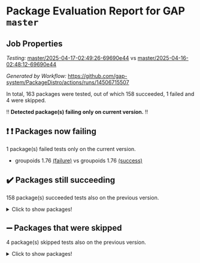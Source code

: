 # Package Evaluation Report for GAP `master`

## Job Properties

*Testing:* [master/2025-04-17-02:49:26-69690e44](https://github.com/gap-system/PackageDistro/blob/data/reports/master/2025-04-17-02:49:26-69690e44) vs [master/2025-04-16-02:48:12-69690e44](https://github.com/gap-system/PackageDistro/blob/data/reports/master/2025-04-16-02:48:12-69690e44)

*Generated by Workflow:* https://github.com/gap-system/PackageDistro/actions/runs/14506715507

In total, 163 packages were tested, out of which 158 succeeded, 1 failed and 4 were skipped.

:bangbang: **Detected package(s) failing only on current version.** :bangbang:

## :exclamation: :exclamation: Packages now failing

1 package(s) failed tests only on the current version.
- groupoids 1.76 [(failure)](https://github.com/gap-system/PackageDistro/actions/runs/14506715507/job/40697660165) vs groupoids 1.76 [(success)](https://github.com/gap-system/PackageDistro/actions/runs/14483395488/job/40624735200)

## :heavy_check_mark: Packages still succeeding

158 package(s) succeeded tests also on the previous version.
<details><summary>Click to show packages!</summary>

- 4ti2interface 2024.11-01 [(success)](https://github.com/gap-system/PackageDistro/actions/runs/14506715507/job/40697635725)
- ace 5.7.0 [(success)](https://github.com/gap-system/PackageDistro/actions/runs/14506715507/job/40697636260)
- aclib 1.3.2 [(success)](https://github.com/gap-system/PackageDistro/actions/runs/14506715507/job/40697636541)
- agt 0.3.1 [(success)](https://github.com/gap-system/PackageDistro/actions/runs/14506715507/job/40697636838)
- alco 1.1.1 [(success)](https://github.com/gap-system/PackageDistro/actions/runs/14506715507/job/40697637120)
- alnuth 3.2.1 [(success)](https://github.com/gap-system/PackageDistro/actions/runs/14506715507/job/40697637435)
- anupq 3.3.1 [(success)](https://github.com/gap-system/PackageDistro/actions/runs/14506715507/job/40697640355)
- atlasrep 2.1.9 [(success)](https://github.com/gap-system/PackageDistro/actions/runs/14506715507/job/40697642314)
- autodoc 2023.06.19 [(success)](https://github.com/gap-system/PackageDistro/actions/runs/14506715507/job/40697642735)
- automata 1.16 [(success)](https://github.com/gap-system/PackageDistro/actions/runs/14506715507/job/40697643086)
- automgrp 1.3.3 [(success)](https://github.com/gap-system/PackageDistro/actions/runs/14506715507/job/40697645883)
- autpgrp 1.11.1 [(success)](https://github.com/gap-system/PackageDistro/actions/runs/14506715507/job/40697646475)
- cap 2025.04-04 [(success)](https://github.com/gap-system/PackageDistro/actions/runs/14506715507/job/40697646714)
- caratinterface 2.3.7 [(success)](https://github.com/gap-system/PackageDistro/actions/runs/14506715507/job/40697647031)
- cddinterface 2024.09.02 [(success)](https://github.com/gap-system/PackageDistro/actions/runs/14506715507/job/40697647373)
- circle 1.6.6 [(success)](https://github.com/gap-system/PackageDistro/actions/runs/14506715507/job/40697647634)
- classicpres 1.22 [(success)](https://github.com/gap-system/PackageDistro/actions/runs/14506715507/job/40697647870)
- cohomolo 1.6.11 [(success)](https://github.com/gap-system/PackageDistro/actions/runs/14506715507/job/40697648151)
- congruence 1.2.7 [(success)](https://github.com/gap-system/PackageDistro/actions/runs/14506715507/job/40697648390)
- corefreesub 0.6 [(success)](https://github.com/gap-system/PackageDistro/actions/runs/14506715507/job/40697648618)
- corelg 1.57 [(success)](https://github.com/gap-system/PackageDistro/actions/runs/14506715507/job/40697648864)
- crime 1.6 [(success)](https://github.com/gap-system/PackageDistro/actions/runs/14506715507/job/40697649262)
- crisp 1.4.6 [(success)](https://github.com/gap-system/PackageDistro/actions/runs/14506715507/job/40697649641)
- crypting 0.10.5 [(success)](https://github.com/gap-system/PackageDistro/actions/runs/14506715507/job/40697649923)
- cryst 4.1.27 [(success)](https://github.com/gap-system/PackageDistro/actions/runs/14506715507/job/40697650223)
- crystcat 1.1.10 [(success)](https://github.com/gap-system/PackageDistro/actions/runs/14506715507/job/40697650510)
- ctbllib 1.3.9 [(success)](https://github.com/gap-system/PackageDistro/actions/runs/14506715507/job/40697650815)
- cubefree 1.20 [(success)](https://github.com/gap-system/PackageDistro/actions/runs/14506715507/job/40697651111)
- curlinterface 2.4.0 [(success)](https://github.com/gap-system/PackageDistro/actions/runs/14506715507/job/40697651370)
- cvec 2.8.3 [(success)](https://github.com/gap-system/PackageDistro/actions/runs/14506715507/job/40697651736)
- datastructures 0.3.1 [(success)](https://github.com/gap-system/PackageDistro/actions/runs/14506715507/job/40697652013)
- deepthought 1.0.8 [(success)](https://github.com/gap-system/PackageDistro/actions/runs/14506715507/job/40697652248)
- design 1.8.2 [(success)](https://github.com/gap-system/PackageDistro/actions/runs/14506715507/job/40697652577)
- difsets 2.3.1 [(success)](https://github.com/gap-system/PackageDistro/actions/runs/14506715507/job/40697652879)
- digraphs 1.10.0 [(success)](https://github.com/gap-system/PackageDistro/actions/runs/14506715507/job/40697653161)
- edim 1.3.8 [(success)](https://github.com/gap-system/PackageDistro/actions/runs/14506715507/job/40697653524)
- example 4.4.0 [(success)](https://github.com/gap-system/PackageDistro/actions/runs/14506715507/job/40697653770)
- examplesforhomalg 2023.10-01 [(success)](https://github.com/gap-system/PackageDistro/actions/runs/14506715507/job/40697654081)
- factint 1.6.3 [(success)](https://github.com/gap-system/PackageDistro/actions/runs/14506715507/job/40697654384)
- ferret 1.0.14 [(success)](https://github.com/gap-system/PackageDistro/actions/runs/14506715507/job/40697654644)
- fga 1.5.0 [(success)](https://github.com/gap-system/PackageDistro/actions/runs/14506715507/job/40697654912)
- fining 1.5.6 [(success)](https://github.com/gap-system/PackageDistro/actions/runs/14506715507/job/40697655193)
- float 1.0.7 [(success)](https://github.com/gap-system/PackageDistro/actions/runs/14506715507/job/40697655502)
- format 1.4.4 [(success)](https://github.com/gap-system/PackageDistro/actions/runs/14506715507/job/40697655781)
- forms 1.2.12 [(success)](https://github.com/gap-system/PackageDistro/actions/runs/14506715507/job/40697656061)
- fplsa 1.2.6 [(success)](https://github.com/gap-system/PackageDistro/actions/runs/14506715507/job/40697656388)
- fr 2.4.13 [(success)](https://github.com/gap-system/PackageDistro/actions/runs/14506715507/job/40697656683)
- francy 2.0.3 [(success)](https://github.com/gap-system/PackageDistro/actions/runs/14506715507/job/40697657039)
- fwtree 1.3 [(success)](https://github.com/gap-system/PackageDistro/actions/runs/14506715507/job/40697657310)
- gapdoc 1.6.7 [(success)](https://github.com/gap-system/PackageDistro/actions/runs/14506715507/job/40697657587)
- gauss 2024.11-01 [(success)](https://github.com/gap-system/PackageDistro/actions/runs/14506715507/job/40697657878)
- gaussforhomalg 2024.08-01 [(success)](https://github.com/gap-system/PackageDistro/actions/runs/14506715507/job/40697658192)
- gbnp 1.1.0 [(success)](https://github.com/gap-system/PackageDistro/actions/runs/14506715507/job/40697658433)
- generalizedmorphismsforcap 2025.02-01 [(success)](https://github.com/gap-system/PackageDistro/actions/runs/14506715507/job/40697658771)
- genss 1.6.9 [(success)](https://github.com/gap-system/PackageDistro/actions/runs/14506715507/job/40697659004)
- gradedmodules 2024.12-01 [(success)](https://github.com/gap-system/PackageDistro/actions/runs/14506715507/job/40697659330)
- gradedringforhomalg 2024.07-01 [(success)](https://github.com/gap-system/PackageDistro/actions/runs/14506715507/job/40697659650)
- grape 4.9.2 [(success)](https://github.com/gap-system/PackageDistro/actions/runs/14506715507/job/40697659929)
- grpconst 2.6.5 [(success)](https://github.com/gap-system/PackageDistro/actions/runs/14506715507/job/40697660371)
- guarana 0.96.3 [(success)](https://github.com/gap-system/PackageDistro/actions/runs/14506715507/job/40697660636)
- guava 3.20 [(success)](https://github.com/gap-system/PackageDistro/actions/runs/14506715507/job/40697661005)
- hap 1.66 [(success)](https://github.com/gap-system/PackageDistro/actions/runs/14506715507/job/40697661379)
- hapcryst 0.1.15 [(success)](https://github.com/gap-system/PackageDistro/actions/runs/14506715507/job/40697661712)
- hecke 1.5.4 [(success)](https://github.com/gap-system/PackageDistro/actions/runs/14506715507/job/40697661942)
- help 4.0 [(success)](https://github.com/gap-system/PackageDistro/actions/runs/14506715507/job/40697662412)
- homalg 2024.01-01 [(success)](https://github.com/gap-system/PackageDistro/actions/runs/14506715507/job/40697662728)
- homalgtocas 2023.11-01 [(success)](https://github.com/gap-system/PackageDistro/actions/runs/14506715507/job/40697663129)
- ibnp 0.15 [(success)](https://github.com/gap-system/PackageDistro/actions/runs/14506715507/job/40697663370)
- idrel 2.48 [(success)](https://github.com/gap-system/PackageDistro/actions/runs/14506715507/job/40697663625)
- images 1.3.3 [(success)](https://github.com/gap-system/PackageDistro/actions/runs/14506715507/job/40697663925)
- intpic 0.4.0 [(success)](https://github.com/gap-system/PackageDistro/actions/runs/14506715507/job/40697664323)
- io 4.9.1 [(success)](https://github.com/gap-system/PackageDistro/actions/runs/14506715507/job/40697664636)
- io_forhomalg 2023.02-04 [(success)](https://github.com/gap-system/PackageDistro/actions/runs/14506715507/job/40697664899)
- irredsol 1.4.4 [(success)](https://github.com/gap-system/PackageDistro/actions/runs/14506715507/job/40697665198)
- json 2.2.2 [(success)](https://github.com/gap-system/PackageDistro/actions/runs/14506715507/job/40697665474)
- jupyterkernel 1.5.1 [(success)](https://github.com/gap-system/PackageDistro/actions/runs/14506715507/job/40697665822)
- jupyterviz 1.5.6 [(success)](https://github.com/gap-system/PackageDistro/actions/runs/14506715507/job/40697666153)
- kan 1.37 [(success)](https://github.com/gap-system/PackageDistro/actions/runs/14506715507/job/40697666440)
- kbmag 1.5.11 [(success)](https://github.com/gap-system/PackageDistro/actions/runs/14506715507/job/40697666731)
- laguna 3.9.7 [(success)](https://github.com/gap-system/PackageDistro/actions/runs/14506715507/job/40697667088)
- liealgdb 2.2.1 [(success)](https://github.com/gap-system/PackageDistro/actions/runs/14506715507/job/40697667447)
- liepring 2.9.1 [(success)](https://github.com/gap-system/PackageDistro/actions/runs/14506715507/job/40697667713)
- liering 2.4.2 [(success)](https://github.com/gap-system/PackageDistro/actions/runs/14506715507/job/40697668003)
- linearalgebraforcap 2025.04-01 [(success)](https://github.com/gap-system/PackageDistro/actions/runs/14506715507/job/40697668268)
- lins 0.9 [(success)](https://github.com/gap-system/PackageDistro/actions/runs/14506715507/job/40697668517)
- localizeringforhomalg 2023.10-01 [(success)](https://github.com/gap-system/PackageDistro/actions/runs/14506715507/job/40697668838)
- loops 3.4.4 [(success)](https://github.com/gap-system/PackageDistro/actions/runs/14506715507/job/40697669141)
- lpres 1.1.1 [(success)](https://github.com/gap-system/PackageDistro/actions/runs/14506715507/job/40697669402)
- majoranaalgebras 1.5.2 [(success)](https://github.com/gap-system/PackageDistro/actions/runs/14506715507/job/40697669640)
- mapclass 1.4.6 [(success)](https://github.com/gap-system/PackageDistro/actions/runs/14506715507/job/40697669879)
- matgrp 0.71 [(success)](https://github.com/gap-system/PackageDistro/actions/runs/14506715507/job/40697670152)
- matricesforhomalg 2024.11-02 [(success)](https://github.com/gap-system/PackageDistro/actions/runs/14506715507/job/40697670417)
- modisom 3.0.0 [(success)](https://github.com/gap-system/PackageDistro/actions/runs/14506715507/job/40697670712)
- modulepresentationsforcap 2024.09-02 [(success)](https://github.com/gap-system/PackageDistro/actions/runs/14506715507/job/40697670932)
- modules 2024.12-01 [(success)](https://github.com/gap-system/PackageDistro/actions/runs/14506715507/job/40697671149)
- monoidalcategories 2025.03-02 [(success)](https://github.com/gap-system/PackageDistro/actions/runs/14506715507/job/40697671366)
- nconvex 2024.12-01 [(success)](https://github.com/gap-system/PackageDistro/actions/runs/14506715507/job/40697671588)
- nilmat 1.4.2 [(success)](https://github.com/gap-system/PackageDistro/actions/runs/14506715507/job/40697671908)
- nock 1.5 [(success)](https://github.com/gap-system/PackageDistro/actions/runs/14506715507/job/40697672183)
- normalizinterface 1.4.0 [(success)](https://github.com/gap-system/PackageDistro/actions/runs/14506715507/job/40697672747)
- nq 2.5.11 [(success)](https://github.com/gap-system/PackageDistro/actions/runs/14506715507/job/40697672975)
- numericalsgps 1.4.0 [(success)](https://github.com/gap-system/PackageDistro/actions/runs/14506715507/job/40697673208)
- openmath 11.5.3 [(success)](https://github.com/gap-system/PackageDistro/actions/runs/14506715507/job/40697673466)
- orb 5.0.0 [(success)](https://github.com/gap-system/PackageDistro/actions/runs/14506715507/job/40697673706)
- packagemanager 1.6.2 [(success)](https://github.com/gap-system/PackageDistro/actions/runs/14506715507/job/40697673955)
- patternclass 2.4.5 [(success)](https://github.com/gap-system/PackageDistro/actions/runs/14506715507/job/40697674222)
- permut 2.0.5 [(success)](https://github.com/gap-system/PackageDistro/actions/runs/14506715507/job/40697674529)
- polenta 1.3.11 [(success)](https://github.com/gap-system/PackageDistro/actions/runs/14506715507/job/40697674781)
- polymaking 0.8.7 [(success)](https://github.com/gap-system/PackageDistro/actions/runs/14506715507/job/40697675008)
- primgrp 3.4.4 [(success)](https://github.com/gap-system/PackageDistro/actions/runs/14506715507/job/40697675262)
- profiling 2.6.0 [(success)](https://github.com/gap-system/PackageDistro/actions/runs/14506715507/job/40697675526)
- qdistrnd 0.9.5 [(success)](https://github.com/gap-system/PackageDistro/actions/runs/14506715507/job/40697675793)
- qpa 1.35 [(success)](https://github.com/gap-system/PackageDistro/actions/runs/14506715507/job/40697676019)
- quagroup 1.8.4 [(success)](https://github.com/gap-system/PackageDistro/actions/runs/14506715507/job/40697676253)
- radiroot 2.9 [(success)](https://github.com/gap-system/PackageDistro/actions/runs/14506715507/job/40697676469)
- rcwa 4.7.1 [(success)](https://github.com/gap-system/PackageDistro/actions/runs/14506715507/job/40697676701)
- rds 1.8 [(success)](https://github.com/gap-system/PackageDistro/actions/runs/14506715507/job/40697676979)
- recog 1.4.4 [(success)](https://github.com/gap-system/PackageDistro/actions/runs/14506715507/job/40697677248)
- repndecomp 1.3.0 [(success)](https://github.com/gap-system/PackageDistro/actions/runs/14506715507/job/40697677521)
- repsn 3.1.2 [(success)](https://github.com/gap-system/PackageDistro/actions/runs/14506715507/job/40697677734)
- resclasses 4.7.3 [(success)](https://github.com/gap-system/PackageDistro/actions/runs/14506715507/job/40697677983)
- ringsforhomalg 2024.11-02 [(success)](https://github.com/gap-system/PackageDistro/actions/runs/14506715507/job/40697678257)
- sco 2023.08-01 [(success)](https://github.com/gap-system/PackageDistro/actions/runs/14506715507/job/40697678517)
- scscp 2.4.3 [(success)](https://github.com/gap-system/PackageDistro/actions/runs/14506715507/job/40697678814)
- semigroups 5.5.0 [(success)](https://github.com/gap-system/PackageDistro/actions/runs/14506715507/job/40697679034)
- sglppow 2.4 [(success)](https://github.com/gap-system/PackageDistro/actions/runs/14506715507/job/40697679280)
- sgpviz 0.999.6 [(success)](https://github.com/gap-system/PackageDistro/actions/runs/14506715507/job/40697679567)
- simpcomp 2.1.14 [(success)](https://github.com/gap-system/PackageDistro/actions/runs/14506715507/job/40697679791)
- singular 2024.06.03 [(success)](https://github.com/gap-system/PackageDistro/actions/runs/14506715507/job/40697680042)
- sl2reps 1.1 [(success)](https://github.com/gap-system/PackageDistro/actions/runs/14506715507/job/40697680306)
- sla 1.6.2 [(success)](https://github.com/gap-system/PackageDistro/actions/runs/14506715507/job/40697680551)
- smallantimagmas 0.3.0 [(success)](https://github.com/gap-system/PackageDistro/actions/runs/14506715507/job/40697680907)
- smallgrp 1.5.4 [(success)](https://github.com/gap-system/PackageDistro/actions/runs/14506715507/job/40697681237)
- smallsemi 0.7.2 [(success)](https://github.com/gap-system/PackageDistro/actions/runs/14506715507/job/40697681543)
- sonata 2.9.6 [(success)](https://github.com/gap-system/PackageDistro/actions/runs/14506715507/job/40697681840)
- sophus 1.27 [(success)](https://github.com/gap-system/PackageDistro/actions/runs/14506715507/job/40697682118)
- sotgrps 1.3 [(success)](https://github.com/gap-system/PackageDistro/actions/runs/14506715507/job/40697682429)
- spinsym 1.5.2 [(success)](https://github.com/gap-system/PackageDistro/actions/runs/14506715507/job/40697682789)
- standardff 1.0 [(success)](https://github.com/gap-system/PackageDistro/actions/runs/14506715507/job/40697683083)
- symbcompcc 1.3.2 [(success)](https://github.com/gap-system/PackageDistro/actions/runs/14506715507/job/40697683341)
- thelma 1.3 [(success)](https://github.com/gap-system/PackageDistro/actions/runs/14506715507/job/40697683608)
- tomlib 1.2.11 [(success)](https://github.com/gap-system/PackageDistro/actions/runs/14506715507/job/40697683913)
- toolsforhomalg 2024.09-01 [(success)](https://github.com/gap-system/PackageDistro/actions/runs/14506715507/job/40697684232)
- toric 1.9.6 [(success)](https://github.com/gap-system/PackageDistro/actions/runs/14506715507/job/40697684504)
- transgrp 3.6.5 [(success)](https://github.com/gap-system/PackageDistro/actions/runs/14506715507/job/40697684810)
- typeset 1.2.2 [(success)](https://github.com/gap-system/PackageDistro/actions/runs/14506715507/job/40697685076)
- ugaly 4.1.3 [(success)](https://github.com/gap-system/PackageDistro/actions/runs/14506715507/job/40697685432)
- unipot 1.6 [(success)](https://github.com/gap-system/PackageDistro/actions/runs/14506715507/job/40697685698)
- unitlib 4.2.0 [(success)](https://github.com/gap-system/PackageDistro/actions/runs/14506715507/job/40697685989)
- utils 0.89 [(success)](https://github.com/gap-system/PackageDistro/actions/runs/14506715507/job/40697686314)
- uuid 0.7 [(success)](https://github.com/gap-system/PackageDistro/actions/runs/14506715507/job/40697686564)
- walrus 0.9991 [(success)](https://github.com/gap-system/PackageDistro/actions/runs/14506715507/job/40697686835)
- wedderga 4.10.5 [(success)](https://github.com/gap-system/PackageDistro/actions/runs/14506715507/job/40697687113)
- wpe 0.8 [(success)](https://github.com/gap-system/PackageDistro/actions/runs/14506715507/job/40697687329)
- xmod 2.92 [(success)](https://github.com/gap-system/PackageDistro/actions/runs/14506715507/job/40697687595)
- xmodalg 1.32 [(success)](https://github.com/gap-system/PackageDistro/actions/runs/14506715507/job/40697687869)
- yangbaxter 0.10.6 [(success)](https://github.com/gap-system/PackageDistro/actions/runs/14506715507/job/40697688157)
- zeromqinterface 0.16 [(success)](https://github.com/gap-system/PackageDistro/actions/runs/14506715507/job/40697688400)
</details>

## :heavy_minus_sign: Packages that were skipped

4 package(s) skipped tests also on the previous version.
<details><summary>Click to show packages!</summary>

- browse 1.8.21 [(skipped)](https://github.com/gap-system/PackageDistro/actions/runs/14506715507/job/40697370859)
- itc 1.5.1 [(skipped)](https://github.com/gap-system/PackageDistro/actions/runs/14506715507/job/40697370859)
- polycyclic 2.16 [(skipped)](https://github.com/gap-system/PackageDistro/actions/runs/14506715507/job/40697370859)
- xgap 4.32 [(skipped)](https://github.com/gap-system/PackageDistro/actions/runs/14506715507/job/40697370859)
</details>

